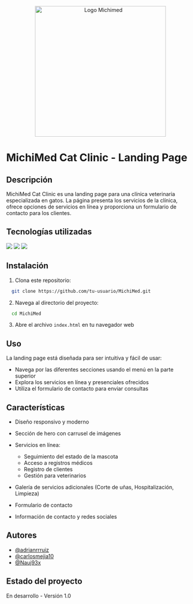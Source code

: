 <p align="center">
  <img src="https://github.com/user-attachments/assets/84d660c7-4e9f-4802-ba09-81799a014311" alt="Logo Michimed" width="350">
</p>

# MichiMed Cat Clinic - Landing Page

## Descripción
MichiMed Cat Clinic es una landing page para una clínica veterinaria especializada en gatos. La página presenta los servicios de la clínica, ofrece opciones de servicios en línea y proporciona un formulario de contacto para los clientes.

## Tecnologías utilizadas
<img src="https://img.shields.io/badge/HTML5-E34F26?style=for-the-badge&logo=html5&logoColor=white">
<img src="https://img.shields.io/badge/CSS3-1572B6?style=for-the-badge&logo=css3&logoColor=white">
<img src="https://img.shields.io/badge/JavaScript-323330?style=for-the-badge&logo=javascript&logoColor=F7DF1E">

## Instalación
1. Clona este repositorio:
```bash
  git clone https://github.com/tu-usuario/MichiMed.git
```
2. Navega al directorio del proyecto:
```bash
  cd MichiMed
```
3. Abre el archivo `index.html` en tu navegador web

## Uso
La landing page está diseñada para ser intuitiva y fácil de usar:

- Navega por las diferentes secciones usando el menú en la parte superior
- Explora los servicios en línea y presenciales ofrecidos
- Utiliza el formulario de contacto para enviar consultas

## Características
- Diseño responsivo y moderno
- Sección de hero con carrusel de imágenes
- Servicios en línea:

  - Seguimiento del estado de la mascota
  - Acceso a registros médicos
  - Registro de clientes
  - Gestión para veterinarios

- Galería de servicios adicionales (Corte de uñas, Hospitalización, Limpieza)
- Formulario de contacto
- Información de contacto y redes sociales
## Autores
- [@adrianrrruiz](https://www.github.com/adrianrrruiz)
- [@carlosmejia10](https://www.github.com/carlosmejia10)
- [@Nauj93x](https://www.github.com/Nauj93x)
## Estado del proyecto
En desarrollo - Versión 1.0
